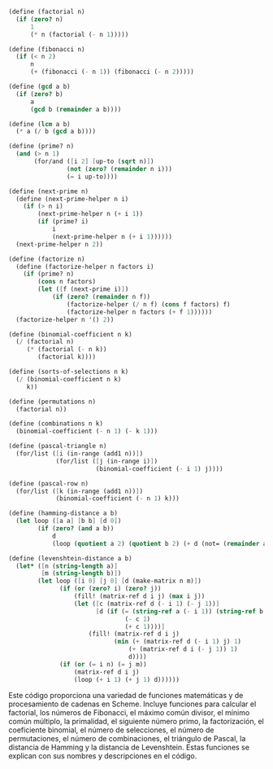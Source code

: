 ```scheme
(define (factorial n)
  (if (zero? n)
      1
      (* n (factorial (- n 1)))))

(define (fibonacci n)
  (if (< n 2)
      n
      (+ (fibonacci (- n 1)) (fibonacci (- n 2)))))

(define (gcd a b)
  (if (zero? b)
      a
      (gcd b (remainder a b))))

(define (lcm a b)
  (* a (/ b (gcd a b))))

(define (prime? n)
  (and (> n 1)
       (for/and ([i 2] [up-to (sqrt n)])
                (not (zero? (remainder n i)))
                (= i up-to))))

(define (next-prime n)
  (define (next-prime-helper n i)
    (if (> n i)
        (next-prime-helper n (+ i 1))
        (if (prime? i)
            i
            (next-prime-helper n (+ i 1))))))
  (next-prime-helper n 2))

(define (factorize n)
  (define (factorize-helper n factors i)
    (if (prime? n)
        (cons n factors)
        (let ([f (next-prime i)])
            (if (zero? (remainder n f))
                (factorize-helper (/ n f) (cons f factors) f)
                (factorize-helper n factors (+ f 1))))))
  (factorize-helper n '() 2))

(define (binomial-coefficient n k)
  (/ (factorial n)
     (* (factorial (- n k))
        (factorial k))))

(define (sorts-of-selections n k)
  (/ (binomial-coefficient n k)
     k))

(define (permutations n)
  (factorial n))

(define (combinations n k)
  (binomial-coefficient (- n 1) (- k 1)))

(define (pascal-triangle n)
  (for/list ([i (in-range (add1 n))])
             (for/list ([j (in-range i)])
                        (binomial-coefficient (- i 1) j))))

(define (pascal-row n)
  (for/list ([k (in-range (add1 n))])
             (binomial-coefficient (- n 1) k)))

(define (hamming-distance a b)
  (let loop ([a a] [b b] [d 0])
        (if (zero? (and a b))
            d
            (loop (quotient a 2) (quotient b 2) (+ d (not= (remainder a 2) (remainder b 2)))))))

(define (levenshtein-distance a b)
  (let* ([n (string-length a)]
         [m (string-length b)])
        (let loop ([i 0] [j 0] [d (make-matrix n m)])
              (if (or (zero? i) (zero? j))
                  (fill! (matrix-ref d i j) (max i j))
                  (let ([c (matrix-ref d (- i 1) (- j 1))]
                        [d (if (= (string-ref a (- i 1)) (string-ref b (- j 1)))
                                (- c 1)
                                (+ c 1))))]
                      (fill! (matrix-ref d i j)
                             (min (+ (matrix-ref d (- i 1) j) 1)
                                 (+ (matrix-ref d i (- j 1)) 1)
                                 d))))
              (if (or (= i n) (= j m))
                  (matrix-ref d i j)
                  (loop (+ i 1) (+ j 1) d))))))
```

Este código proporciona una variedad de funciones matemáticas y de procesamiento de cadenas en Scheme. Incluye funciones para calcular el factorial, los números de Fibonacci, el máximo común divisor, el mínimo común múltiplo, la primalidad, el siguiente número primo, la factorización, el coeficiente binomial, el número de selecciones, el número de permutaciones, el número de combinaciones, el triángulo de Pascal, la distancia de Hamming y la distancia de Levenshtein. Estas funciones se explican con sus nombres y descripciones en el código.